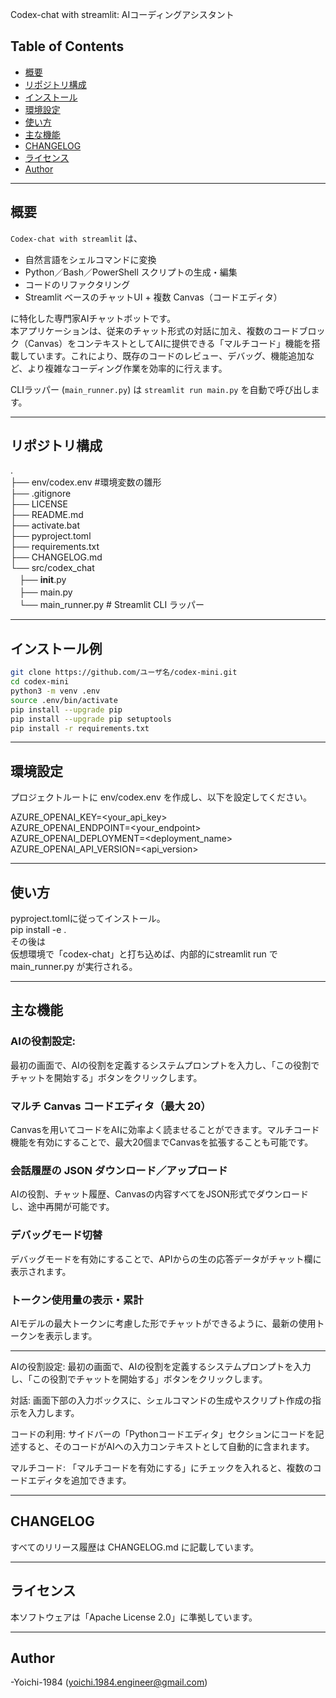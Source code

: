 Codex-chat with streamlit: AIコーディングアシスタント  
  
## Table of Contents

- [概要](#概要)  
- [リポジトリ構成](#リポジトリ構成)  
- [インストール](#インストール例)  
- [環境設定](#環境設定)  
- [使い方](#使い方)  
- [主な機能](#主な機能)  
- [CHANGELOG](#changelog)  
- [ライセンス](#ライセンス)  
- [Author](#Author)  
  
---  
## 概要  
  
`Codex-chat with streamlit` は、  
- 自然言語をシェルコマンドに変換  
- Python／Bash／PowerShell スクリプトの生成・編集  
- コードのリファクタリング  
- Streamlit ベースのチャットUI + 複数 Canvas（コードエディタ）  

に特化した専門家AIチャットボットです。  
本アプリケーションは、従来のチャット形式の対話に加え、複数のコードブロック（Canvas）をコンテキストとしてAIに提供できる「マルチコード」機能を搭載しています。これにより、既存のコードのレビュー、デバッグ、機能追加など、より複雑なコーディング作業を効率的に行えます。  

CLIラッパー (`main_runner.py`) は `streamlit run main.py` を自動で呼び出します。  
  
---  
## リポジトリ構成  
.  
 ├── env/codex.env #環境変数の雛形  
 ├── .gitignore  
 ├── LICENSE  
 ├── README.md  
 ├── activate.bat  
 ├── pyproject.toml  
 ├── requirements.txt  
 ├── CHANGELOG.md  
 └── src/codex_chat  
      　├── __init__.py  
      　├── main.py  
      　└── main_runner.py # Streamlit CLI ラッパー  
  
---  
## インストール例  
    
```bash  
git clone https://github.com/ユーザ名/codex-mini.git  
cd codex-mini  
python3 -m venv .env  
source .env/bin/activate  
pip install --upgrade pip  
pip install --upgrade pip setuptools
pip install -r requirements.txt  
```
  
---  
## 環境設定  
  
プロジェクトルートに env/codex.env を作成し、以下を設定してください。  
  
AZURE_OPENAI_KEY=<your_api_key>  
AZURE_OPENAI_ENDPOINT=<your_endpoint>  
AZURE_OPENAI_DEPLOYMENT=<deployment_name>  
AZURE_OPENAI_API_VERSION=<api_version>  
  
---  
## 使い方    
  
pyproject.tomlに従ってインストール。  
pip install -e .  
その後は  
仮想環境で「codex-chat」と打ち込めば、内部的にstreamlit run で main_runner.py が実行される。  
  
---  
## 主な機能  
### AIの役割設定:  
 最初の画面で、AIの役割を定義するシステムプロンプトを入力し、「この役割でチャットを開始する」ボタンをクリックします。  
### マルチ Canvas コードエディタ（最大 20）  
 Canvasを用いてコードをAIに効率よく読ませることができます。マルチコード機能を有効にすることで、最大20個までCanvasを拡張することも可能です。  
### 会話履歴の JSON ダウンロード／アップロード  
 AIの役割、チャット履歴、Canvasの内容すべてをJSON形式でダウンロードし、途中再開が可能です。  
### デバッグモード切替  
 デバッグモードを有効にすることで、APIからの生の応答データがチャット欄に表示されます。  
### トークン使用量の表示・累計  
 AIモデルの最大トークンに考慮した形でチャットができるように、最新の使用トークンを表示します。  
  
---  



AIの役割設定: 最初の画面で、AIの役割を定義するシステムプロンプトを入力し、「この役割でチャットを開始する」ボタンをクリックします。

対話: 画面下部の入力ボックスに、シェルコマンドの生成やスクリプト作成の指示を入力します。

コードの利用: サイドバーの「Pythonコードエディタ」セクションにコードを記述すると、そのコードがAIへの入力コンテキストとして自動的に含まれます。

マルチコード: 「マルチコードを有効にする」にチェックを入れると、複数のコードエディタを追加できます。

---  
## CHANGELOG  
すべてのリリース履歴は CHANGELOG.md に記載しています。  

---  
## ライセンス  
 本ソフトウェアは「Apache License 2.0」に準拠しています。

---  
## Author  
 -Yoichi-1984 (<yoichi.1984.engineer@gmail.com>)  

